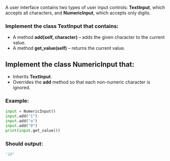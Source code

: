 A user interface contains two types of user input controls: **TextInput**, which accepts all characters, and **NumericInput**, which accepts only digits.  

### Implement the class **TextInput** that contains:  
- A method **add(self, character)** – adds the given character to the current value.  
- A method **get_value(self)** – returns the current value.  

## Implement the class **NumericInput** that:  
- Inherits **TextInput**.  
- Overrides the **add** method so that each non-numeric character is ignored.  

### Example:  
```py
input = NumericInput()
input.add("1")
input.add("a")
input.add("0")
print(input.get_value())
```
### Should output:
```py
"10"
```
